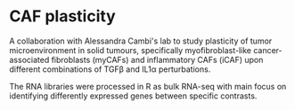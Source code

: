 # CAF plasticity

A collaboration with Alessandra Cambi's lab to study plasticity of tumor microenvironment in solid tumours, specifically myofibroblast-like cancer-associated fibroblasts (myCAFs) and inflammatory CAFs (iCAF) upon different combinations of TGFβ and IL1α perturbations. 

The RNA libraries were processed in R as bulk RNA-seq with main focus on identifying differently expressed genes between specific contrasts.
